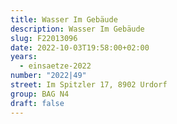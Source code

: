 ```yaml
---
title: Wasser Im Gebäude
description: Wasser Im Gebäude
slug: F22013096
date: 2022-10-03T19:58:00+02:00
years:
  - einsaetze-2022
number: "2022|49"
street: Im Spitzler 17, 8902 Urdorf
group: BAG N4
draft: false
---
```


